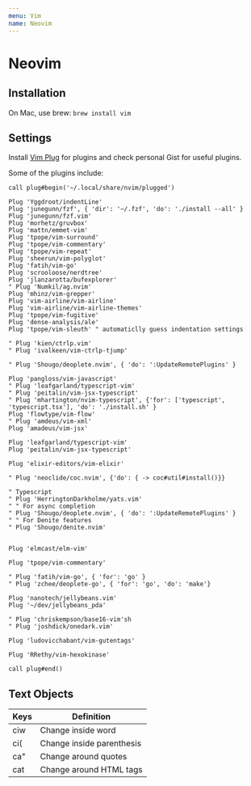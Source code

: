 ```yaml
---
menu: Vim
name: Neovim
---
```


# Neovim

## Installation

On Mac, use brew: `brew install vim`

## Settings

Install [Vim Plug](https://github.com/junegunn/vim-plug) for plugins and check personal Gist for useful plugins.

Some of the plugins include:

```shell
call plug#begin('~/.local/share/nvim/plugged')

Plug 'Yggdroot/indentLine'
Plug 'junegunn/fzf', { 'dir': '~/.fzf', 'do': './install --all' }
Plug 'junegunn/fzf.vim'
Plug 'morhetz/gruvbox'
Plug 'mattn/emmet-vim'
Plug 'tpope/vim-surround'
Plug 'tpope/vim-commentary'
Plug 'tpope/vim-repeat'
Plug 'sheerun/vim-polyglot'
Plug 'fatih/vim-go'
Plug 'scrooloose/nerdtree'
Plug 'jlanzarotta/bufexplorer'
" Plug 'Numkil/ag.nvim'
Plug 'mhinz/vim-grepper'
Plug 'vim-airline/vim-airline'
Plug 'vim-airline/vim-airline-themes'
Plug 'tpope/vim-fugitive'
Plug 'dense-analysis/ale'
Plug 'tpope/vim-sleuth' " automaticlly guess indentation settings

" Plug 'kien/ctrlp.vim'
" Plug 'ivalkeen/vim-ctrlp-tjump'

" Plug 'Shougo/deoplete.nvim', { 'do': ':UpdateRemotePlugins' }

Plug 'pangloss/vim-javascript'
" Plug 'leafgarland/typescript-vim'
" Plug 'peitalin/vim-jsx-typescript'
" Plug 'mhartington/nvim-typescript', {'for': ['typescript', 'typescript.tsx'], 'do': './install.sh' }
Plug 'flowtype/vim-flow'
" Plug 'amdeus/vim-xml'
Plug 'amadeus/vim-jsx'

Plug 'leafgarland/typescript-vim'
Plug 'peitalin/vim-jsx-typescript'

Plug 'elixir-editors/vim-elixir'

" Plug 'neoclide/coc.nvim', {'do': { -> coc#util#install()}}

" Typescript
" Plug 'HerringtonDarkholme/yats.vim'
" " For async completion
" Plug 'Shougo/deoplete.nvim', { 'do': ':UpdateRemotePlugins' }
" " For Denite features
" Plug 'Shougo/denite.nvim'


Plug 'elmcast/elm-vim'

Plug 'tpope/vim-commentary'

" Plug 'fatih/vim-go', { 'for': 'go' }
" Plug 'zchee/deoplete-go', { 'for': 'go', 'do': 'make'}

Plug 'nanotech/jellybeans.vim'
Plug '~/dev/jellybeans_pda'

" Plug 'chriskempson/base16-vim'sh
" Plug 'joshdick/onedark.vim'

Plug 'ludovicchabant/vim-gutentags'

Plug 'RRethy/vim-hexokinase'

call plug#end()
```

## Text Objects

| Keys | Definition                |
| ---- | ------------------------- |
| ciw  | Change inside word        |
| ci(  | Change inside parenthesis |
| ca"  | Change around quotes      |
| cat  | Change around HTML tags   |
